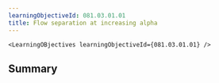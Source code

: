 ```yaml
---
learningObjectiveId: 081.03.01.01
title: Flow separation at increasing alpha
---
```


```tsx eval
<LearningOBjectives learningObjectiveId={081.03.01.01} />
```

## Summary
